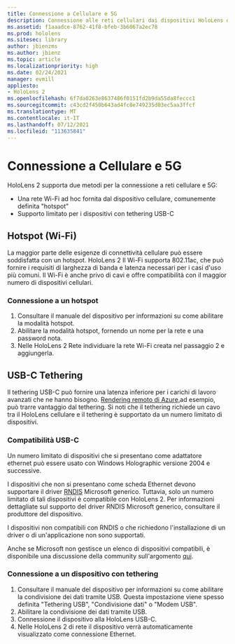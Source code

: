 ```yaml
---
title: Connessione a Cellulare e 5G
description: Connessione alle reti cellulari dai dispositivi HoloLens di realtà mista.
ms.assetid: f1aaadce-8762-41f8-bfeb-3b6067a2ec78
ms.prod: hololens
ms.sitesec: library
author: jbienzms
ms.author: jbienz
ms.topic: article
ms.localizationpriority: high
ms.date: 02/24/2021
manager: evmill
appliesto:
- HoloLens 2
ms.openlocfilehash: 6f7da0263e8637486f0151fd2b9da55da8feccc1
ms.sourcegitcommit: c43cd2f450b643ad4fc8e749235d03ec5aa3ffcf
ms.translationtype: MT
ms.contentlocale: it-IT
ms.lasthandoff: 07/12/2021
ms.locfileid: "113635841"
---
```

# <a name="connect-to-cellular-and-5g"></a>Connessione a Cellulare e 5G

HoloLens 2 supporta due metodi per la connessione a reti cellulare e 5G:

- Una rete Wi-Fi ad hoc fornita dal dispositivo cellulare, comunemente definita "hotspot"
- Supporto limitato per i dispositivi con tethering USB-C

## <a name="hotspot-wifi"></a>Hotspot (Wi-Fi)

La maggior parte delle esigenze di connettività cellulare può essere soddisfatta con un hotspot. HoloLens 2 Il Wi-Fi supporta 802.11ac, che può fornire i requisiti di larghezza di banda e latenza necessari per i casi d'uso più comuni. Il Wi-Fi è anche privo di cavi e offre compatibilità con il maggior numero di dispositivi cellulari.

### <a name="connecting-to-a-hotspot"></a>Connessione a un hotspot

1. Consultare il manuale del dispositivo per informazioni su come abilitare la modalità hotspot.
1. Abilitare la modalità hotspot, fornendo un nome per la rete e una password nota.
1. Nelle HoloLens 2 Rete individuare la rete Wi-Fi creata nel passaggio 2 e aggiungerla.

## <a name="usb-c-tethering"></a>USB-C Tethering

Il tethering USB-C può fornire una latenza inferiore per i carichi di lavoro avanzati che ne hanno bisogno. [Rendering remoto di Azure,](https://azure.microsoft.com/services/remote-rendering)ad esempio, può trarre vantaggio dal tethering. Si noti che il tethering richiede un cavo tra il HoloLens cellulare e il tethering è supportato da un numero limitato di dispositivi.

### <a name="usb-c-compatibility"></a>Compatibilità USB-C

Un numero limitato di dispositivi che si presentano come adattatore ethernet può essere usato con Windows Holographic versione 2004 e successive.

I dispositivi che non si presentano come scheda Ethernet devono supportare il driver [RNDIS](/windows-hardware/drivers/network/overview-of-remote-ndis--rndis-) Microsoft generico. Tuttavia, solo un numero limitato di tali dispositivi è compatibile con HoloLens 2. Per informazioni dettagliate sul supporto del driver RNDIS Microsoft generico, consultare il produttore del dispositivo.

I dispositivi non compatibili con RNDIS o che richiedono l'installazione di un driver o di un'applicazione non sono supportati.

Anche se Microsoft non gestisce un elenco di dispositivi compatibili, è disponibile una discussione della community sull'argomento [qui](https://aka.ms/HLCommunityCell).

### <a name="connecting-to-a-tethered-device"></a>Connessione a un dispositivo con tethering

1. Consultare il manuale del dispositivo per informazioni su come abilitare la condivisione dei dati tramite USB. Questa impostazione viene spesso definita "Tethering USB", "Condivisione dati" o "Modem USB".
1. Abilitare la condivisione dei dati tramite USB.
1. Connessione il dispositivo alla HoloLens USB-C.
1. Nelle HoloLens 2 di rete il dispositivo verrà automaticamente visualizzato come connessione Ethernet.
